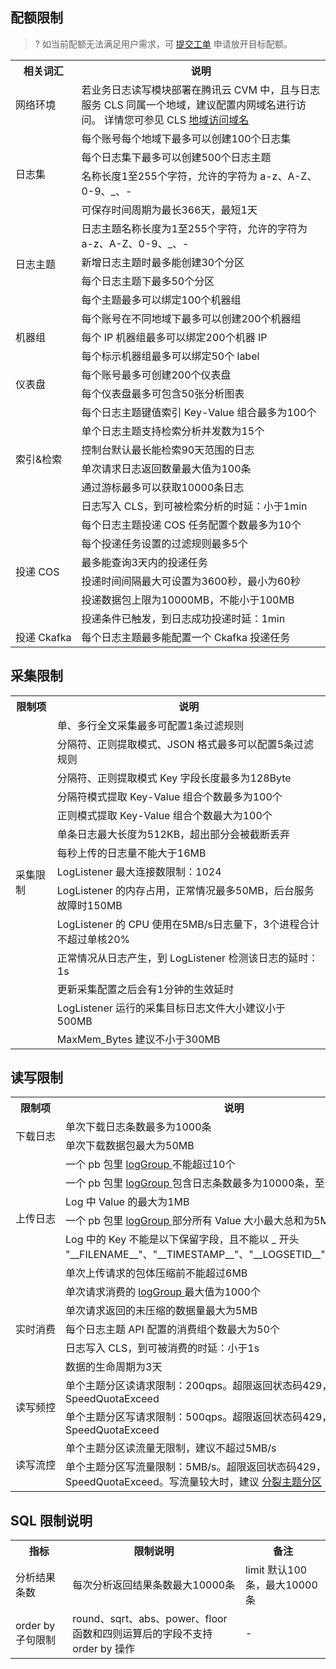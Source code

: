 ## 配额限制

>? 如当前配额无法满足用户需求，可 [提交工单](https://console.cloud.tencent.com/workorder/category) 申请放开目标配额。
>

<table>
<tr>
 <th>相关词汇</th>
  <th>说明</th>
</tr>
  <td>网络环境</td>
  <td>若业务日志读写模块部署在腾讯云 CVM 中，且与日志服务 CLS 同属一个地域，建议配置内网域名进行访问。 详情您可参见 CLS <a href="https://cloud.tencent.com/document/product/614/18940">地域访问域名</a></td>
</tr>
<tr>
  <td rowspan="4">日志集</td>
  <td>每个账号每个地域下最多可以创建100个日志集</td>
</tr>
<tr>
  <td>每个日志集下最多可以创建500个日志主题</td>
</tr>
<tr>
  <td>名称长度1至255个字符，允许的字符为 a-z、A-Z、0-9、_、-</td>
</tr>
<tr>
  <td>可保存时间周期为最长366天，最短1天</td>
</tr>
<tr>
  <td rowspan="4">日志主题</td>
  <td>日志主题名称长度为1至255个字符，允许的字符为 a-z、A-Z、0-9、_、-</td>
</tr>
<tr>
  <td>新增日志主题时最多能创建30个分区</td>
</tr>
<tr>
  <td>每个日志主题下最多50个分区</td>
</tr>
<tr>
  <td>每个主题最多可以绑定100个机器组</td>
</tr>
<tr>
  <td rowspan="3">机器组</td>
  <td>每个账号在不同地域下最多可以创建200个机器组</td>
</tr>
<tr>
  <td>每个 IP 机器组最多可以绑定200个机器 IP</td>
</tr>
<tr>
  <td>每个标示机器组最多可以绑定50个 label</td>
</tr>
<tr>
  <td rowspan="2">仪表盘</td>
	  <td>每个账号最多可创建200个仪表盘</td>
</tr>
<tr>
	<td>每个仪表盘最多可包含50张分析图表</td>
</tr>
<tr>
   <td rowspan="6">索引&amp;检索</td>
   <td>每个日志主题键值索引 Key-Value 组合最多为100个</td>
 </tr>
 <tr>
	 <td>单个日志主题支持检索分析并发数为15个</td>
 </tr>
 <tr>
   <td>控制台默认最长能检索90天范围的日志</td>
 </tr>
 <tr>
   <td>单次请求日志返回数量最大值为100条</td>
 </tr>
 <tr>
   <td>通过游标最多可以获取10000条日志</td>
 </tr>
  <tr>
   <td>日志写入 CLS，到可被检索分析的时延：小于1min</td>
 </tr>
 <tr>
   <td rowspan="6">投递 COS</td>
   <td>每个日志主题投递 COS 任务配置个数最多为10个</td>
 </tr>
 <tr>
   <td>每个投递任务设置的过滤规则最多5个</td>
 </tr>
 <tr>
   <td>最多能查询3天内的投递任务</td>
 </tr>
 <tr>
   <td>投递时间间隔最大可设置为3600秒，最小为60秒</td>
 </tr>
 <tr>
   <td>投递数据包上限为10000MB，不能小于100MB</td>
 </tr>
  <tr>
   <td>投递条件已触发，到日志成功投递时延：1min</td>
 </tr>
 <tr>
   <td nowrap="nowrap">投递 Ckafka</td>
   <td>每个日志主题最多能配置一个 Ckafka 投递任务</td>
 </tr>
</table>


## 采集限制

<table>
    <tr>
  <th>限制项</th>
  <th>说明</th>
</tr>
    <tr>
  <td rowspan="14">采集限制</td>
  <td>单、多行全文采集最多可配置1条过滤规则</td>
</tr>
<tr>
  <td>分隔符、正则提取模式、JSON 格式最多可以配置5条过滤规则</td>
</tr>
<tr>
  <td>分隔符、正则提取模式 Key 字段长度最多为128Byte</td>
</tr>
<tr>
  <td>分隔符模式提取 Key-Value 组合个数最多为100个</td>
</tr>
<tr>
  <td>正则模式提取 Key-Value 组合个数最大为100个</td>
</tr>
<tr>
  <td>单条日志最大长度为512KB，超出部分会被截断丢弃</td>
</tr>
<tr>
  <td>每秒上传的日志量不能大于16MB</td>
</tr>
<tr>
  <td>LogListener 最大连接数限制：1024</td>
</tr>
<tr>
  <td>LogListener 的内存占用，正常情况最多50MB，后台服务故障时150MB</td>
</tr>
<tr>
  <td>LogListener 的 CPU 使用在5MB/s日志量下，3个进程合计不超过单核20%</td>
</tr>
<tr>
   <td>正常情况从日志产生，到 LogListener 检测该日志的延时：1s</td>
 </tr>
 <tr>
   <td>更新采集配置之后会有1分钟的生效延时</td>
 </tr>
 <tr>
   <td>LogListener 运行的采集目标日志文件大小建议小于500MB</td>
 </tr>
 <tr>
   <td>MaxMem_Bytes 建议不小于300MB</td>
 </tr>
</table>


## 读写限制

<table>
    <tr>
  <th>限制项</th>
  <th>说明</th>
</tr>
<tr>
   <td rowspan="2" nowrap="nowrap">下载日志</td>
   <td>单次下载日志条数最多为1000条</td>
 </tr>
 <tr>
   <td>单次下载数据包最大为50MB</td>
 </tr>
 <tr>
   <td rowspan="6">上传日志</td>
	  <td>一个 pb 包里 <a href='https://cloud.tencent.com/document/product/614/16873'>logGroup </a>不能超过10个</td>
 </tr>
   <tr>
     <td>一个 pb 包里 <a href='https://cloud.tencent.com/document/product/614/16873'>logGroup </a>包含日志条数最多为10000条，至少包含1条</td>
 </tr>
 <tr>
   <td>Log 中 Value 的最大为1MB</td>
 </tr>
 <tr>
   <td>一个 pb 包里 <a href='https://cloud.tencent.com/document/product/614/16873'>logGroup </a>部分所有 Value 大小最大总和为5MB</td>
 </tr>
 <tr>
   <td>Log 中的 Key 不能是以下保留字段，且不能以 _ 开头 "__FILENAME__"、"__TIMESTAMP__"、"__LOGSETID__"、"__TOPICID__"</td>
 </tr>
 <tr>
   <td>单次上传请求的包体压缩前不能超过6MB</td>
 </tr>
 <tr>
   <td rowspan="5">实时消费</td>
   <td>单次请求消费的 <a href='https://cloud.tencent.com/document/product/614/16873'>logGroup </a>最大值为1000个</td>
 </tr>
 <tr>
   <td>单次请求返回的未压缩的数据量最大为5MB</td>
 </tr>
 <tr>
   <td>每个日志主题 API 配置的消费组个数最大为50个</td>
 </tr>
 <tr>
   <td>日志写入 CLS，到可被消费的时延：小于1s</td>
 </tr>
 <tr>
   <td>数据的生命周期为3天</td>
 </tr>
  <tr>
    <td rowspan="2">读写频控</td>
    <td >单个主题分区读请求限制：200qps。超限返回状态码429，提示错误 SpeedQuotaExceed </td>
  </tr> 
    <tr>
    <td >单个主题分区写请求限制：500qps。超限返回状态码429，提示错误 SpeedQuotaExceed </td>
  </tr> 
  <tr>
    <td rowspan="2">读写流控</td>
    <td >单个主题分区读流量无限制，建议不超过5MB/s</td>
  </tr>
	<tr>
		 <td >单个主题分区写流量限制：5MB/s。超限返回状态码429，提示错误 SpeedQuotaExceed。写流量较大时，建议 <a href="https://cloud.tencent.com/document/product/614/52204">分裂主题分区</a></td>
	</tr>
</table>

## SQL 限制说明

<table>
	<tr><th>指标</th><th>限制说明</th><th>	备注</th></tr>
	<tr><td>分析结果条数</td><td>每次分析返回结果条数最大10000条</td><td>limit 默认100条，最大10000条</td></tr>
	<tr><td>order by 子句限制</td><td>round、sqrt、abs、power、floor 函数和四则运算后的字段不支持 order by 操作</td><td>-</td></tr>
</table>


